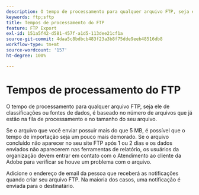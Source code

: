 ```yaml
---
description: O tempo de processamento para qualquer arquivo FTP, seja ele de classificações ou fontes de dados, é baseado no número de arquivos que já estão na fila de processamento e no tamanho do seu arquivo.
keywords: ftp;sftp
title: Tempos de processamento do FTP
feature: FTP Export
exl-id: 151a5f42-d581-457f-a1d5-113dee21cf1a
source-git-commit: 4daa5c8bdbcb483f23a3b8f75dde9eeb48516db8
workflow-type: tm+mt
source-wordcount: '157'
ht-degree: 100%

---
```


# Tempos de processamento do FTP

O tempo de processamento para qualquer arquivo FTP, seja ele de classificações ou fontes de dados, é baseado no número de arquivos que já estão na fila de processamento e no tamanho do seu arquivo.

Se o arquivo que você enviar possuir mais do que 5 MB, é possível que o tempo de importação seja um pouco mais demorado. Se o arquivo concluído não aparecer no seu site FTP após 1 ou 2 dias e os dados enviados não aparecerem nas ferramentas de relatório, os usuários da organização devem entrar em contato com o Atendimento ao cliente da Adobe para verificar se houve um problema com o arquivo.

Adicione o endereço de email da pessoa que receberá as notificações quando criar seu arquivo FTP. Na maioria dos casos, uma notificação é enviada para o destinatário.
